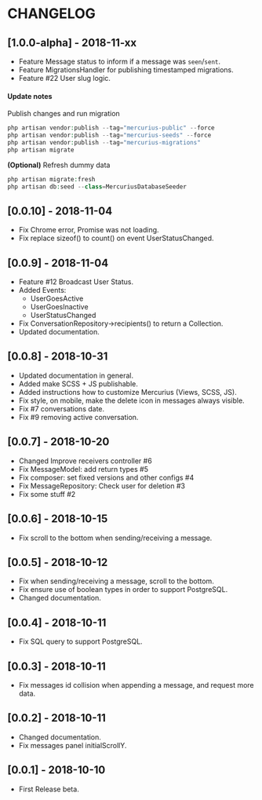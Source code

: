 # CHANGELOG

## [1.0.0-alpha] - 2018-11-xx
- Feature Message status to inform if a message was `seen`/`sent`.
- Feature MigrationsHandler for publishing timestamped migrations.
- Feature #22 User slug logic.

#### Update notes
Publish changes and run migration
```php
php artisan vendor:publish --tag="mercurius-public" --force
php artisan vendor:publish --tag="mercurius-seeds" --force
php artisan vendor:publish --tag="mercurius-migrations"
php artisan migrate
```

**(Optional)** Refresh dummy data
```php
php artisan migrate:fresh
php artisan db:seed --class=MercuriusDatabaseSeeder
```



## [0.0.10] - 2018-11-04
- Fix Chrome error, Promise was not loading.
- Fix replace sizeof() to count() on event UserStatusChanged.

## [0.0.9] - 2018-11-04
- Feature #12 Broadcast User Status.
- Added Events:
    * UserGoesActive
    * UserGoesInactive
    * UserStatusChanged
- Fix ConversationRepository->recipients() to return a Collection.
- Updated documentation.


## [0.0.8] - 2018-10-31
- Updated documentation in general.
- Added make SCSS + JS publishable.
- Added instructions how to customize Mercurius (Views, SCSS, JS).
- Fix style, on mobile, make the delete icon in messages always visible.
- Fix #7 conversations date.
- Fix #9 removing active conversation.


## [0.0.7] - 2018-10-20
- Changed Improve receivers controller #6
- Fix MessageModel: add return types #5
- Fix composer: set fixed versions and other configs #4
- Fix MessageRepository: Check user for deletion #3
- Fix some stuff #2


## [0.0.6] - 2018-10-15
- Fix scroll to the bottom when sending/receiving a message.


## [0.0.5] - 2018-10-12
- Fix when sending/receiving a message, scroll to the bottom.
- Fix ensure use of boolean types in order to support PostgreSQL.
- Changed documentation.


## [0.0.4] - 2018-10-11
- Fix SQL query to support PostgreSQL.


## [0.0.3] - 2018-10-11
- Fix messages id collision when appending a message, and request more data.


## [0.0.2] - 2018-10-11
- Changed documentation.
- Fix messages panel initialScrollY.


## [0.0.1] - 2018-10-10
- First Release beta.
